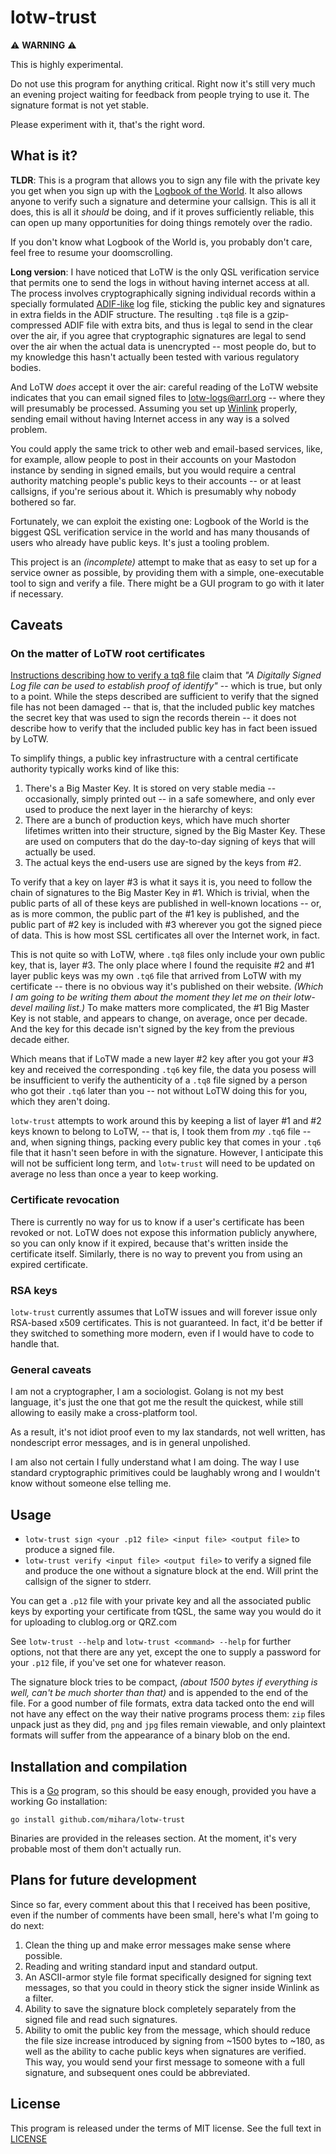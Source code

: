 # lotw-trust

⚠️ **WARNING** ⚠️

This is highly experimental.

Do not use this program for anything critical. Right now it's still very much an evening project waiting for feedback from people trying to use it. The signature format is not yet stable.

Please experiment with it, that's the right word.

## What is it?

**TLDR**: This is a program that allows you to sign any file with the private key you get when you sign up with the [Logbook of the World](https://lotw.arrl.org/). It also allows anyone to verify such a signature and determine your callsign. This is all it does, this is all it *should* be doing, and if it proves sufficiently reliable, this can open up many opportunities for doing things remotely over the radio.

If you don't know what Logbook of the World is, you probably don't care, feel free to resume your doomscrolling.

**Long version**: I have noticed that LoTW is the only QSL verification service that permits one to send the logs in without having internet access at all. The process involves cryptographically signing individual records within a specially formulated [ADIF-like](https://www.adif.org/) log file, sticking the public key and signatures in extra fields in the ADIF structure. The resulting `.tq8` file is a gzip-compressed ADIF file with extra bits, and thus is legal to send in the clear over the air, if you agree that cryptographic signatures are legal to send over the air when the actual data is unencrypted -- most people do, but to my knowledge this hasn't actually been tested with various regulatory bodies.

And LoTW *does* accept it over the air: careful reading of the LoTW website indicates that you can email signed files to lotw-logs@arrl.org -- where they will presumably be processed. Assuming you set up [Winlink](https://www.winlink.org/) properly, sending email without having Internet access in any way is a solved problem.

You could apply the same trick to other web and email-based services, like, for example, allow people to post in their accounts on your Mastodon instance by sending in signed emails, but you would require a central authority matching people's public keys to their accounts -- or at least callsigns, if you're serious about it. Which is presumably why nobody bothered so far.

Fortunately, we can exploit the existing one: Logbook of the World is the biggest QSL verification service in the world and has many thousands of users who already have public keys. It's just a tooling problem.

This project is an *(incomplete)* attempt to make that as easy to set up for a service owner as possible, by providing them with a simple, one-executable tool to sign and verify a file. There might be a GUI program to go with it later if necessary.

## Caveats

### On the matter of LoTW root certificates

[Instructions describing how to verify a tq8 file](https://lotw.arrl.org/lotw-help/developer-tq8/) claim that *"A Digitally Signed Log file can be used to establish proof of identify"* -- which is true, but only to a point. While the steps described are sufficient to verify that the signed file has not been damaged -- that is, that the included public key matches the secret key that was used to sign the records therein -- it does not describe how to verify that the included public key has in fact been issued by LoTW.

To simplify things, a public key infrastructure with a central certificate authority typically works kind of like this:

1. There's a Big Master Key. It is stored on very stable media -- occasionally, simply printed out -- in a safe somewhere, and only ever used to produce the next layer in the hierarchy of keys:
2. There are a bunch of production keys, which have much shorter lifetimes written into their structure, signed by the Big Master Key. These are used on computers that do the day-to-day signing of keys that will actually be used.
3. The actual keys the end-users use are signed by the keys from #2.

To verify that a key on layer #3 is what it says it is, you need to follow the chain of signatures to the Big Master Key in #1. Which is trivial, when the public parts of all of these keys are published in well-known locations -- or, as is more common, the public part of the #1 key is published, and the public part of #2 key is included with #3 wherever you got the signed piece of data. This is how most SSL certificates all over the Internet work, in fact.

This is not quite so with LoTW, where `.tq8` files only include your own public key, that is, layer #3. The only place where I found the requisite #2 and #1 layer public keys was my own `.tq6` file that arrived from LoTW with my certificate -- there is no obvious way it's published on their website. *(Which I am going to be writing them about the moment they let me on their lotw-devel mailing list.)* To make matters more complicated, the #1 Big Master Key is not stable, and appears to change, on average, once per decade. And the key for this decade isn't signed by the key from the previous decade either.

Which means that if LoTW made a new layer #2 key after you got your #3 key and received the corresponding `.tq6` key file, the data you posess will be insufficient to verify the authenticity of a `.tq8` file signed by a person who got their `.tq6` later than you -- not without LoTW doing this for you, which they aren't doing.

`lotw-trust` attempts to work around this by keeping a list of layer #1 and #2 keys known to belong to LoTW, -- that is, I took them from *my* `.tq6` file -- and, when signing things, packing every public key that comes in your `.tq6` file that it hasn't seen before in with the signature. However, I anticipate this will not be sufficient long term, and `lotw-trust` will need to be updated on average no less than once a year to keep working.

### Certificate revocation

There is currently no way for us to know if a user's certificate has been revoked or not. LoTW does not expose this information publicly anywhere, so you can only know if it expired, because that's written inside the certificate itself. Similarly, there is no way to prevent you from using an expired certificate.

### RSA keys

`lotw-trust` currently assumes that LoTW issues and will forever issue only RSA-based x509 certificates. This is not guaranteed. In fact, it'd be better if they switched to something more modern, even if I would have to code to handle that.

### General caveats

I am not a cryptographer, I am a sociologist. Golang is not my best language, it's just the one that got me the result the quickest, while still allowing to easily make a cross-platform tool.

As a result, it's not idiot proof even to my lax standards, not well written, has nondescript error messages, and is in general unpolished.

I am also not certain I fully understand what I am doing. The way I use standard cryptographic primitives could be laughably wrong and I wouldn't know without someone else telling me.

## Usage

* `lotw-trust sign <your .p12 file> <input file> <output file>` to produce a signed file.
* `lotw-trust verify <input file> <output file>` to verify a signed file and produce the one without a signature block at the end. Will print the callsign of the signer to stderr.

You can get a `.p12` file with your private key and all the associated public keys by exporting your certificate from tQSL, the same way you would do it for uploading to clublog.org or QRZ.com

See `lotw-trust --help` and `lotw-trust <command> --help` for further options, not that there are any yet, except the one to supply a password for your `.p12` file, if you've set one for whatever reason.

The signature block tries to be compact, *(about 1500 bytes if everything is well, can't be much shorter than that)* and is appended to the end of the file. For a good number of file formats, extra data tacked onto the end will not have any effect on the way their native programs process them: `zip` files unpack just as they did, `png` and `jpg` files remain viewable, and only plaintext formats will suffer from the appearance of a binary blob on the end.

## Installation and compilation

This is a [Go](https://go.dev/) program, so this should be easy enough, provided you have a working Go installation:

    go install github.com/mihara/lotw-trust

Binaries are provided in the releases section. At the moment, it's very probable most of them don't actually run.

## Plans for future development

Since so far, every comment about this that I received has been positive, even if the number of comments have been small, here's what I'm going to do next:

1. Clean the thing up and make error messages make sense where possible.
2. Reading and writing standard input and standard output.
3. An ASCII-armor style file format specifically designed for signing text messages, so that you could in theory stick the signer inside Winlink as a filter.
4. Ability to save the signature block completely separately from the signed file and read such signatures.
5. Ability to omit the public key from the message, which should reduce the file size increase introduced by signing from ~1500 bytes to ~180, as well as the ability to cache public keys when signatures are verified. This way, you would send your first message to someone with a full signature, and subsequent ones could be abbreviated.

## License

This program is released under the terms of MIT license. See the full text in [LICENSE](LICENSE)
